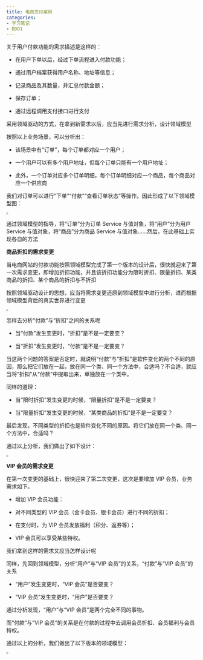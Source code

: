 ```yaml
---
title: 电商支付案例
categories: 
- 学习笔记
- DDD1
---
```


关于用户付款功能的需求描述是这样的：

- 在用户下单以后，经过下单流程进入付款功能；

- 通过用户档案获得用户名称、地址等信息；

- 记录商品及其数量，并汇总付款金额；

- 保存订单；

- 通过远程调用支付接口进行支付

采用领域驱动的方式，在拿到新需求以后，应当先进行需求分析，设计领域模型

按照以上业务场景，可以分析出：

- 该场景中有“订单”，每个订单都对应一个用户；

- 一个用户可以有多个用户地址，但每个订单只能有一个用户地址；

- 此外，一个订单对应多个订单明细，每个订单明细对应一个商品，每个商品对应一个供应商

我们对订单可以进行“下单”“付款”“查看订单状态”等操作。因此形成了以下领域模型图：

<img src="https://xiaoflyfish.oss-cn-beijing.aliyuncs.com/image/20210213235606.png" style="zoom:33%;" />

通过领域模型的指导，将“订单”分为订单 Service 与值对象，将“用户”分为用户 Service 与值对象，将“商品”分为商品 Service 与值对象……然后，在此基础上实现各自的方法

**商品折扣的需求变更**

当电商网站的付款功能按照领域模型完成了第一个版本的设计后，很快就迎来了第一次需求变更，即增加折扣功能，并且该折扣功能分为限时折扣、限量折扣、某类商品的折扣、某个商品的折扣与不折扣

按照领域驱动设计的思想，应当将需求变更还原到领域模型中进行分析，进而根据领域模型背后的真实世界进行变更

<img src="https://xiaoflyfish.oss-cn-beijing.aliyuncs.com/image/20210213235805.png" style="zoom:33%;" />

怎样去分析“付款”与“折扣”之间的关系呢

- 当“付款”发生变更时，“折扣”是不是一定要变？

- 当“折扣”发生变更时，“付款”是不是一定要变？


当这两个问题的答案是否定时，就说明“付款”与“折扣”是软件变化的两个不同的原因，那么把它们放在一起，放在同一个类、同一个方法中，合适吗？不合适，就应当将“折扣”从“付款”中提取出来，单独放在一个类中。

同样的道理：

- 当“限时折扣”发生变更的时候，“限量折扣”是不是一定要变？

- 当“限量折扣”发生变更的时候，“某类商品的折扣”是不是一定要变？


最后发现，不同类型的折扣也是软件变化不同的原因。将它们放在同一个类、同一个方法中，合适吗？

通过以上分析，我们做出了如下设计：

<img src="https://xiaoflyfish.oss-cn-beijing.aliyuncs.com/image/20210214000046.png" style="zoom:33%;" />

**VIP 会员的需求变更**

在第一次变更的基础上，很快迎来了第二次变更，这次是要增加 VIP 会员，业务需求如下。

- 增加 VIP 会员功能：

- 对不同类型的 VIP 会员（金卡会员、银卡会员）进行不同的折扣；

- 在支付时，为 VIP 会员发放福利（积分、返券等）；

- VIP 会员可以享受某些特权。


我们拿到这样的需求又应当怎样设计呢

同样，先回到领域模型，分析“用户”与“VIP 会员”的关系，“付款”与“VIP 会员”的关系

- “用户”发生变更时，“VIP 会员”是否要变？

- “VIP 会员”发生变更时，“用户”是否要变？


通过分析发现，“用户”与“VIP 会员”是两个完全不同的事物。

而“付款”与“VIP 会员”的关系是在付款的过程中去调用会员折扣、会员福利与会员特权。

通过以上的分析，我们做出了以下版本的领域模型：

<img src="https://xiaoflyfish.oss-cn-beijing.aliyuncs.com/image/20210214182922.png" style="zoom:33%;" />